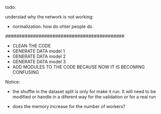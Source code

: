 todo:

understad why the network is not working: 
- normalization: how do ohter people do

###########################################

- CLEAN THE CODE
- GENERATE DATA model 1
- GENERATE DATA model 2
- GENERATE DATA model 3
- ADD MODULES TO THE CODE BECAUSE NOW IT IS BECOMING CONFUSING

Notice: 
- the shuffle in the dataset split is only for make it run. It will need to be modified or handle in a diferent way for the validation or for a real run

- does the memory increase for the number of workers?
